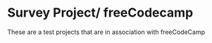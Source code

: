# Survey Project/ freeCodecamp

These are a test projects that are in association with freeCodeCamp
